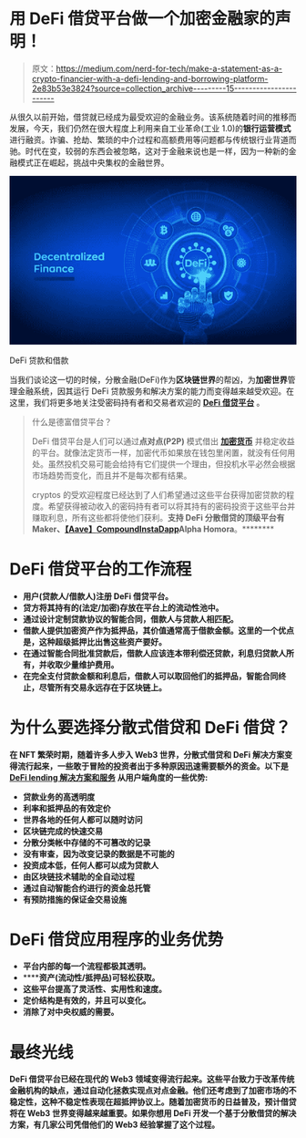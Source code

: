 # 用 DeFi 借贷平台做一个加密金融家的声明！

> 原文：<https://medium.com/nerd-for-tech/make-a-statement-as-a-crypto-financier-with-a-defi-lending-and-borrowing-platform-2e83b53e3824?source=collection_archive---------15----------------------->

从很久以前开始，借贷就已经成为最受欢迎的金融业务。该系统随着时间的推移而发展，今天，我们仍然在很大程度上利用来自工业革命(工业 1.0)的**银行运营模式**进行融资。诈骗、抢劫、繁琐的中介过程和高额费用等问题都与传统银行业背道而驰。时代在变，较弱的东西会被忽略，这对于金融来说也是一样，因为一种新的金融模式正在崛起，挑战中央集权的金融世界。

![](img/725da7a888f6b0430e9bd7ac58622029.png)

DeFi 贷款和借款

当我们谈论这一切的时候，分散金融(DeFi)作为**区块链世界**的帮凶，为**加密世界**管理金融系统，因其运行 DeFi 贷款服务和解决方案的能力而变得越来越受欢迎。在这里，我们将更多地关注受密码持有者和交易者欢迎的 [**DeFi 借贷平台**](https://bit.ly/3AuGLr2) 。

> 什么是德富借贷平台？
> 
> DeFi 借贷平台是人们可以通过**点对点(P2P)** 模式借出 [**加密货币**](https://en.wikipedia.org/wiki/Cryptocurrency) 并稳定收益的平台。就像法定货币一样，加密代币如果放在钱包里闲置，就没有任何用处。虽然投机交易可能会给持有它们提供一个理由，但投机水平必然会根据市场趋势而变化，而且并不是每次都有结果。
> 
> cryptos 的受欢迎程度已经达到了人们希望通过这些平台获得加密贷款的程度。希望获得被动收入的密码持有者可以将其持有的密码投资于这些平台并赚取利息，所有这些都将使他们获利。**支持 DeFi 分散借贷的顶级平台有 Maker、**[**【Aave】**](https://aave.com/)**[**Compound**](https://compound.finance/)**[**InstaDapp**](https://instadapp.io/)****Alpha Homora****。********

# ****DeFi 借贷平台的工作流程****

*   ****用户(贷款人/借款人)注册 DeFi 借贷平台。****
*   ****贷方将其持有的**(法定/加密)**存放在平台上的流动性池中。****
*   ****通过设计定制贷款协议的智能合同，借款人与贷款人相匹配。****
*   ****借款人提供**加密资产**作为抵押品，其价值通常高于借款金额。这里的一个优点是，这种超级抵押比出售这些资产要好。****
*   ****在通过智能合同批准贷款后，借款人应该连本带利偿还贷款，利息归贷款人所有，并收取少量维护费用。****
*   ****在完全支付贷款金额和利息后，借款人可以取回他们的抵押品，智能合同终止，尽管所有交易永远存在于区块链上。****

# ****为什么要选择分散式借贷和 DeFi 借贷？****

****在 **NFT 繁荣时期**，随着许多人步入 **Web3 世界**，分散式借贷和 DeFi 解决方案变得流行起来，一些敢于冒险的投资者出于多种原因迅速需要额外的资金。以下是 [**DeFi lending 解决方案和服务**](https://bit.ly/3AuGLr2) 从用户端角度的一些优势:****

*   ****贷款业务的高透明度****
*   ****利率和抵押品的有效定价****
*   ****世界各地的任何人都可以随时访问****
*   ****区块链完成的快速交易****
*   ****分散分类帐中存储的不可篡改的记录****
*   ****没有审查，因为改变记录的数据是不可能的****
*   ****投资成本低，任何人都可以成为贷款人****
*   ****由区块链技术辅助的全自动过程****
*   ****通过自动智能合约进行的资金总托管****
*   ****有预防措施的保证金交易设施****

# ****DeFi 借贷应用程序的业务优势****

*   ****平台内部的每一个流程都极其透明。****
*   ******资产(流动性/抵押品)**可轻松获取。****
*   ****这些平台提高了灵活性、实用性和速度。****
*   ****定价结构是有效的，并且可以变化。****
*   ****消除了对中央权威的需要。****

# ****最终光线****

****DeFi 借贷平台已经在现代的 Web3 领域变得流行起来。这些平台致力于改革传统金融机构的缺点，通过自动化拯救实现点对点金融。他们还考虑到了加密市场的不稳定性，这种不稳定性表现在超抵押协议上。随着加密货币的日益普及，预计借贷将在 Web3 世界变得越来越重要。如果你想用 DeFi 开发一个基于分散借贷的解决方案，有几家公司凭借他们的 Web3 经验掌握了这个过程。****
